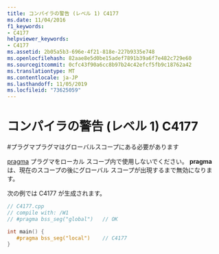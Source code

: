 ```yaml
---
title: コンパイラの警告 (レベル 1) C4177
ms.date: 11/04/2016
f1_keywords:
- C4177
helpviewer_keywords:
- C4177
ms.assetid: 2b05a5b3-696e-4f21-818e-227b9335e748
ms.openlocfilehash: 82aae8e5d0be15adef7891b39a6f7e482c729e60
ms.sourcegitcommit: 0cfc43f90a6cc8b97b24c42efcf5fb9c18762a42
ms.translationtype: MT
ms.contentlocale: ja-JP
ms.lasthandoff: 11/05/2019
ms.locfileid: "73625059"
---
```

# <a name="compiler-warning-level-1-c4177"></a>コンパイラの警告 (レベル 1) C4177

\#プラグマプラグマはグローバルスコープにある必要があります

[pragma](../../preprocessor/pragma-directives-and-the-pragma-keyword.md) プラグマをローカル スコープ内で使用しないでください。 **pragma** は、現在のスコープの後にグローバル スコープが出現するまで無効になります。

次の例では C4177 が生成されます。

```cpp
// C4177.cpp
// compile with: /W1
// #pragma bss_seg("global")   // OK

int main() {
   #pragma bss_seg("local")    // C4177
}
```